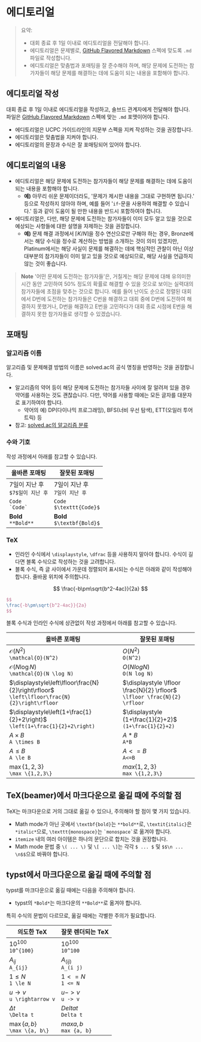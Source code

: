 # 에디토리얼

> 요약:
>
> - 대회 종료 후 1일 이내로 에디토리얼을 전달해야 합니다.
> - 에디토리얼은 문제별로, [GitHub Flavored Markdown](https://github.github.com/gfm/) 스펙에 맞도록 `.md` 파일로 작성합니다.
> - 에디토리얼은 맞춤법과 포매팅을 잘 준수해야 하며, 해당 문제에 도전하는 참가자들이 해당 문제를 해결하는 데에 도움이 되는 내용을 포함해야 합니다.

## 에디토리얼 작성

대회 종료 후 1일 이내로 에디토리얼을 작성하고, 솔브드 관계자에게 전달해야 합니다. 파일은 [GitHub Flavored Markdown](https://github.github.com/gfm/) 스펙에 맞는 `.md` 포맷이어야 합니다.

- 에디토리얼은 UCPC 가이드라인의 지문부 스펙을 지켜 작성하는 것을 권장합니다.
- 에디토리얼은 맞춤법을 지켜야 합니다.
- 에디토리얼의 문장과 수식은 잘 포매팅되어 있어야 합니다.

## 에디토리얼의 내용

- 에디토리얼은 해당 문제에 도전하는 참가자들이 해당 문제를 해결하는 데에 도움이 되는 내용을 포함해야 합니다.
  - **예)** 아무리 쉬운 문제이더라도, '문제가 제시한 내용을 그대로 구현하면 됩니다.' 등으로 작성하지 않아야 하며, 예를 들어 '`if`-문을 사용하여 해결할 수 있습니다.' 등과 같이 도움이 될 만한 내용을 반드시 포함하여야 합니다.
- 에디토리얼은, 다만, 해당 문제에 도전하는 참가자들이 이미 모두 알고 있을 것으로 예상되는 사항들에 대한 설명을 자제하는 것을 권장합니다.
  - **예)** 문제 해결 과정에서 $\left\lceil K/N \right\rceil$을 정수 연산으로만 구해야 하는 경우, Bronze에서는 해당 수식을 정수로 계산하는 방법을 소개하는 것이 의미 있겠지만, Platinum에서는 해당 사실이 문제를 해결하는 데에 핵심적인 관찰이 아닌 이상 대부분의 참가자들이 이미 알고 있을 것으로 예상되므로, 해당 사실을 언급하지 않는 것이 좋습니다.

> **Note**
> '어떤 문제에 도전하는 참가자들'은, 거칠게는 해당 문제에 대해 유의미한 시간 동안 고민하여 50% 정도의 확률로 해결할 수 있을 것으로 보이는 실력대의 참가자들에 초점을 맞추는 것으로 합니다. 예를 들어 난이도 순으로 정렬된 대회에서 D번에 도전하는 참가자들은 C번을 해결하고 대회 중에 D번에 도전하여 해결하지 못했거나, D번을 해결하고 E번을 고민하다가 대회 종료 시점에 E번을 해결하지 못한 참가자들로 생각할 수 있겠습니다.

## 포매팅

### 알고리즘 이름

알고리즘 및 문제해결 방법의 이름은 solved.ac의 공식 명칭을 반영하는 것을 권장합니다.

- 알고리즘의 약어 등이 해당 문제에 도전하는 참가자들 사이에 잘 알려져 있을 경우 약어를 사용하는 것도 괜찮습니다. 다만, 약어를 사용할 때에는 모든 글자를 대문자로 표기하여야 합니다.
  - 약어의 예) DP(다이나믹 프로그래밍), BFS(너비 우선 탐색), ETT(오일러 투어 트릭) 등
- 참고: [solved.ac의 알고리즘 분류](https://solved.ac/problems/tags)

### 수와 기호

작성 과정에서 아래를 참고할 수 있습니다.

| 올바른 포매팅                         | 잘못된 포매팅                         |
| ------------------------------------- | ------------------------------------- |
| $7$일이 지난 후<br/>`$7$일이 지난 후` | 7일이 지난 후<br/>`7일이 지난 후`     |
| `Code`<br/>`` `Code` ``               | $\texttt{Code}$<br/>`$\texttt{Code}$` |
| **Bold**<br/>`**Bold**`               | $\textbf{Bold}$<br/>`$\textbf{Bold}$` |

### TeX

- 인라인 수식에서 `\displaystyle`, `\dfrac` 등을 사용하지 말아야 합니다. 수식이 길다면 블록 수식으로 작성하는 것을 고려합니다.
- 블록 수식, 즉 글 사이에서 가운데 정렬되어 표시되는 수식은 아래와 같이 작성해야 합니다. 줄바꿈 위치에 주의합니다.

$$
\frac{-b\pm\sqrt{b^2-4ac}}{2a}
$$

```tex
$$
\frac{-b\pm\sqrt{b^2-4ac}}{2a}
$$
```

블록 수식과 인라인 수식에 상관없이 작성 과정에서 아래를 참고할 수 있습니다.

| 올바른 포매팅                                                                                  | 잘못된 포매팅                                                                 |
| ---------------------------------------------------------------------------------------------- | ----------------------------------------------------------------------------- |
| $\mathcal{O}(N^2)$<br/>`\mathcal{O}(N^2)`                                                      | $O(N^2)$<br/>`O(N^2)`                                                         |
| $\mathcal{O}(N \log N)$<br/>`\mathcal{O}(N \log N)`                                            | $O(N log N)$<br/>`O(N log N)`                                                 |
| $\displaystyle\left\lfloor\frac{N}{2}\right\rfloor$<br/>`\left\lfloor\frac{N}{2}\right\rfloor` | $\displaystyle \lfloor \frac{N}{2} \rfloor$<br/>`\lfloor \frac{N}{2} \rfloor` |
| $\displaystyle\left(1+\frac{1}{2}+2\right)$<br/>`\left(1+\frac{1}{2}+2\right)`                 | $\displaystyle (1+\frac{1}{2}+2)$<br/>`(1+\frac{1}{2}+2)`                     |
| $A \times B$<br/>`A \times B`                                                                  | $A*B$<br/>`A*B`                                                               |
| $A \le B$<br/>`A \le B`                                                                        | $A<=B$<br/>`A<=B`                                                             |
| $\max \{1,2,3\}$<br/>`\max \{1,2,3\}`                                                          | $max \{1,2,3\}$<br/>`max \{1,2,3\}`                                           |

## TeX(beamer)에서 마크다운으로 옮길 때에 주의할 점

TeX는 마크다운으로 거의 그대로 옮길 수 있으나, 주의해야 할 점이 몇 가지 있습니다.

- Math mode가 아닌 곳에서 `\textbf{bold}`는 `**bold**`로, `\textit{italic}`은 `*italic*`으로, `\texttt{monospace}`는 `` `monospace` ``로 옮겨야 합니다.
- `itemize` 내의 여러 아이템은 하나의 문단으로 합치는 것을 권장합니다.
- Math mode 문법 중 `\( ... \)` 및 `\[ ... \]`는 각각 `$ ... $` 및 `$$\n ... \n$$`으로 바꿔야 합니다.

## typst에서 마크다운으로 옮길 때에 주의할 점

typst를 마크다운으로 옮길 때에는 다음을 주의해야 합니다.

- typst의 `*Bold*`는 마크다운의 `**Bold**`로 옮겨야 합니다.

특히 수식의 문법이 다르므로, 옮길 때에는 각별한 주의가 필요합니다.

| 의도한 TeX | 잘못 렌더되는 TeX |
| ---------- | ----------------- |
| $10^{100}$<br/>`10^{100}` | $10^100$<br/>`10^100` |
| $A_{ij}$<br/>`A_{ij}` | $A_(i j)$<br/>`A_(i j)` |
| $1 \le N$<br/>`1 \le N` | $1 <= N$<br/>`1 <= N` |
| $u \rightarrow v$<br/>`u \rightarrow v` | $u -> v$<br/>`u -> v` |
| $\Delta t$<br/>`\Delta t` | $Delta t$<br/>`Delta t` |
| $\max \{a, b\}$<br/>`\max \{a, b\}` | $max {a, b}$<br/>`max {a, b}` |
